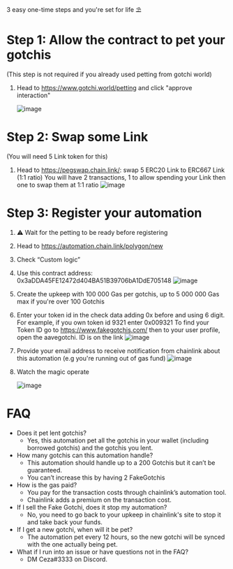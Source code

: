3 easy one-time steps and you're set for life ⛱️

# Step 1: Allow the contract to pet your gotchis
(This step is not required if you already used petting from gotchi world)
1. Head to https://www.gotchi.world/petting and click "approve interaction"

    ![image](https://user-images.githubusercontent.com/82118439/210274928-82410477-2ed8-4871-8007-69d18dfaab72.png)

# Step 2: Swap some Link
(You will need 5 Link token for this)
1. Head to https://pegswap.chain.link/: swap 5 ERC20 Link to ERC667 Link (1:1 ratio)
    You will have 2 transactions, 1 to allow spending your Link then one to swap them at 1:1 ratio
    ![image](https://user-images.githubusercontent.com/82118439/210274951-612f3b42-7fcb-4d7f-ad8c-ded979504dde.png)

# Step 3: Register your automation
1. ⚠️ Wait for the petting to be ready before registering
2. Head to https://automation.chain.link/polygon/new
3. Check “Custom logic”
4. Use this contract address: 0x3aDDA45FE12472d404BA51B39706bA1DdE705148
    ![image](https://user-images.githubusercontent.com/82118439/210308286-3e05c396-4ebd-459e-8c93-fb8a8e92a60b.png)
5. Create the upkeep with 100 000 Gas per gotchis, up to 5 000 000 Gas max if you're over 100 Gotchis
6. Enter your token id in the check data adding 0x before and using 6 digit. For example, if you own token id 9321 enter 0x009321
    To find your Token ID go to https://www.fakegotchis.com/ then to your user profile, open the aavegotchi. ID is on the link
    ![image](https://user-images.githubusercontent.com/82118439/210253612-8089274e-43e3-40df-bbb2-14e48c601c43.png)
7. Provide your email address to receive notification from chainlink about this automation (e.g you're running out of gas fund)
    ![image](https://user-images.githubusercontent.com/82118439/210273964-4bbfd2c0-5013-454a-8c52-d89d7ce4bccb.png)
8. Watch the magic operate
    
    ![image](https://user-images.githubusercontent.com/82118439/210330525-9849e586-8741-4fc8-aed6-e5465920d425.png)

# FAQ

- Does it pet lent gotchis?
    - Yes, this automation pet all the gotchis in your wallet (including borrowed gotchis) and the gotchis you lent.
- How many gotchis can this automation handle?
    - This automation should handle up to a 200 Gotchis but it can’t be guaranteed.
    - You can’t increase this by having 2 FakeGotchis
- How is the gas paid?
    - You pay for the transaction costs through chainlink’s automation tool.
    - Chainlink adds a premium on the transaction cost.
- If I sell the Fake Gotchi, does it stop my automation?
    - No, you need to go back to your upkeep in chainlink's site to stop it and take back your funds.
- If I get a new gotchi, when will it be pet?
    - The automation pet every 12 hours, so the new gotchi will be synced with the one actually being pet.
- What if I run into an issue or have questions not in the FAQ?
    - DM Ceza#3333 on Discord.
